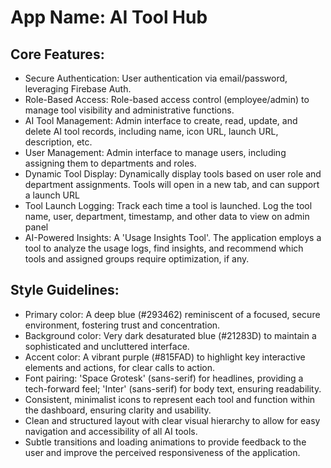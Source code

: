 # **App Name**: AI Tool Hub

## Core Features:

- Secure Authentication: User authentication via email/password, leveraging Firebase Auth.
- Role-Based Access: Role-based access control (employee/admin) to manage tool visibility and administrative functions.
- AI Tool Management: Admin interface to create, read, update, and delete AI tool records, including name, icon URL, launch URL, description, etc.
- User Management: Admin interface to manage users, including assigning them to departments and roles.
- Dynamic Tool Display: Dynamically display tools based on user role and department assignments.  Tools will open in a new tab, and can support a launch URL
- Tool Launch Logging: Track each time a tool is launched. Log the tool name, user, department, timestamp, and other data to view on admin panel
- AI-Powered Insights: A 'Usage Insights Tool'. The application employs a tool to analyze the usage logs, find insights, and recommend which tools and assigned groups require optimization, if any.

## Style Guidelines:

- Primary color: A deep blue (#293462) reminiscent of a focused, secure environment, fostering trust and concentration.
- Background color: Very dark desaturated blue (#21283D) to maintain a sophisticated and uncluttered interface.
- Accent color: A vibrant purple (#815FAD) to highlight key interactive elements and actions, for clear calls to action.
- Font pairing: 'Space Grotesk' (sans-serif) for headlines, providing a tech-forward feel; 'Inter' (sans-serif) for body text, ensuring readability.
- Consistent, minimalist icons to represent each tool and function within the dashboard, ensuring clarity and usability.
- Clean and structured layout with clear visual hierarchy to allow for easy navigation and accessibility of all AI tools.
- Subtle transitions and loading animations to provide feedback to the user and improve the perceived responsiveness of the application.